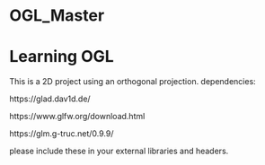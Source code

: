 # OGL_Master
<h1>Learning OGL</h1>

This is a 2D project using an orthogonal projection.
dependencies:

<p>https://glad.dav1d.de/</p>
<p>https://www.glfw.org/download.html</p>
<p>https://glm.g-truc.net/0.9.9/</p>

please include these in your external libraries and headers. 
